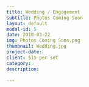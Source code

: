 ```yaml
---
title: Wedding / Engagement
subtitle: Photos Coming Soon
layout: default
modal-id: 5
date: 2018-03-22
img: Photos Coming Soon.png
thumbnail: Wedding.jpg
project-date: 
client: $15 per set
category: 
description: 

---
```

